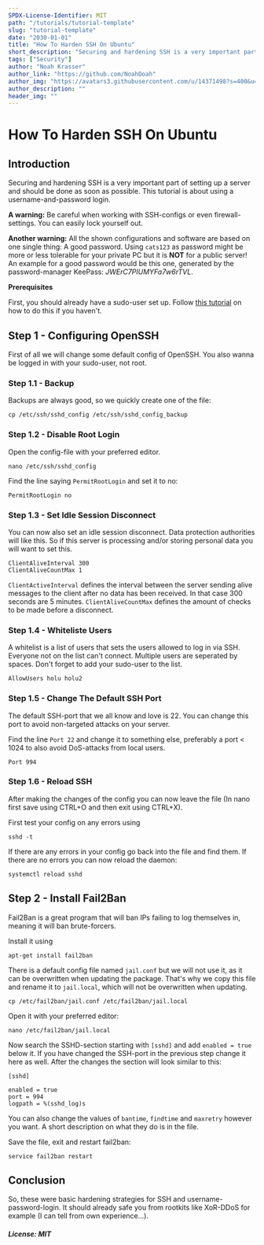 ```yaml
---
SPDX-License-Identifier: MIT
path: "/tutorials/tutorial-template"
slug: "tutorial-template"
date: "2030-01-01"
title: "How To Harden SSH On Ubuntu"
short_description: "Securing and hardening SSH is a very important part of setting up a server."
tags: ["Security"]
author: "Noah Krasser"
author_link: "https://github.com/NoahDoah"
author_img: "https://avatars3.githubusercontent.com/u/14371498?s=400&u=27092cffd550c868617163649ff1ebe0f56f355e&v=4"
author_description: ""
header_img: ""
---
```


<!-- This where the actual tutorial begins, with the title: -->

# How To Harden SSH On Ubuntu

## Introduction

Securing and hardening SSH is a very important part of setting up a server and should be done as soon as possible. This tutorial is about using a username-and-password login. 

**A warning:** Be careful when working with SSH-configs or even firewall-settings. You can easily lock yourself out. 

**Another warning:** All the shown configurations and software are based on one single thing: A good password. Using ```cats123``` as password might be more or less tolerable for your private PC but it is **NOT** for a public server! An example for a good password would be this one, generated by the password-manager KeePass: *JWErC7PIUMYFa7w6rTVL*.

**Prerequisites**

First, you should already have a sudo-user set up. Follow [this tutorial](https://www.digitalocean.com/community/tutorials/how-to-create-a-sudo-user-on-ubuntu-quickstart) on how to do this if you haven't.

## Step 1 - Configuring OpenSSH

First of all we will change some default config of OpenSSH. You also wanna be logged in with your sudo-user, not root.

### Step 1.1 - Backup

Backups are always good, so we quickly create one of the file:

```
cp /etc/ssh/sshd_config /etc/ssh/sshd_config_backup
```

### Step 1.2 - Disable Root Login

Open the config-file with your preferred editor.

```
nano /etc/ssh/sshd_config
```

Find the line saying ```PermitRootLogin``` and set it to no:

```
PermitRootLogin no
```

### Step 1.3 - Set Idle Session Disconnect

You can now also set an idle session disconnect. Data protection authorities will like this. So if this server is processing and/or storing personal data you will want to set this.

```
ClientAliveInterval 300
ClientAliveCountMax 1
```

```ClientActiveInterval``` defines the interval between the server sending alive messages to the client after no data has been received. In that case 300 seconds are 5 minutes. ```ClientAliveCountMax``` defines the amount of checks to be made before a disconnect. 

### Step 1.4 - Whiteliste Users

A whitelist is a list of users that sets the users allowed to log in via SSH. Everyone not on the list can't connect. Multiple users are seperated by spaces. Don't forget to add your sudo-user to the list.

```
AllowUsers holu holu2
```

### Step 1.5 - Change The Default SSH Port

The default SSH-port that we all know and love is 22. You can change this port to avoid non-targeted attacks on your server.

Find the line ```Port 22``` and change it to something else, preferably a port < 1024 to also avoid DoS-attacks from local users.

```
Port 994
```

### Step 1.6 - Reload SSH

After making the changes of the config you can now leave the file (In nano first save using CTRL+O and then exit using CTRL+X).

First test your config on any errors using

```
sshd -t
```

If there are any errors in your config go back into the file and find them. If there are no errors you can now reload the daemon:

```
systemctl reload sshd
```

## Step 2 - Install Fail2Ban

Fail2Ban is a great program that will ban IPs failing to log themselves in, meaning it will ban brute-forcers.

Install it using

```
apt-get install fail2ban
```

There is a default config file named ```jail.conf``` but we will not use it, as it can be overwritten when updating the package. That's why we copy this file and rename it to ```jail.local```, which will not be overwritten when updating.

```
cp /etc/fail2ban/jail.conf /etc/fail2ban/jail.local
```

Open it with your preferred editor:

```
nano /etc/fail2ban/jail.local
```

Now search the SSHD-section starting with ```[sshd]``` and add ```enabled = true``` below it. If you have changed the SSH-port in the previous step change it here as well. After the changes the section will look similar to this:

```
[sshd]

enabled = true
port = 994
logpath = %(sshd_log)s
```

You can also change the values of ```bantime```, ```findtime``` and ```maxretry``` however you want. A short description on what they do is in the file.

Save the file, exit and restart fail2ban:

```
service fail2ban restart
```

## Conclusion

So, these were basic hardening strategies for SSH and username-password-login. It should already safe you from rootkits like XoR-DDoS for example (I can tell from own experience...).

##### License: MIT

<!---

Contributors's Certificate of Origin

By making a contribution to this project, I certify that:

(a) The contribution was created in whole or in part by me and I have
    the right to submit it under the license indicated in the file; or

(b) The contribution is based upon previous work that, to the best of my
    knowledge, is covered under an appropriate license and I have the
    right under that license to submit that work with modifications,
    whether created in whole or in part by me, under the same license
    (unless I am permitted to submit under a different license), as
    indicated in the file; or

(c) The contribution was provided directly to me by some other person
    who certified (a), (b) or (c) and I have not modified it.

(d) I understand and agree that this project and the contribution are
    public and that a record of the contribution (including all personal
    information I submit with it, including my sign-off) is maintained
    indefinitely and may be redistributed consistent with this project
    or the license(s) involved.

Signed-off-by: Noah Krasser noah@krasser.xyz

-->
